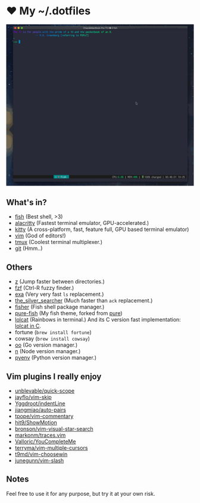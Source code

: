 ❤ My ~/.dotfiles
================

![](images/demo.gif)

What's in?
---------

- [fish](https://fishshell.com/) (Best shell, >3)
- [alacritty](https://github.com/jwilm/alacritty) (Fastest terminal emulator, GPU-accelerated.)
- [kitty](https://github.com/kovidgoyal/kitty) (A cross-platform, fast, feature full, GPU based terminal emulator)
- [vim](https://www.vim.org/) (God of editors!)
- [tmux](https://github.com/tmux/tmux) (Coolest terminal multiplexer.)
- [git](https://github.com/git) (Hmm..)


Others
-------

- [z](https://github.com/rupa/z) (Jump faster between directories.)
- [fzf](https://github.com/junegunn/fzf) (Ctrl-R fuzzy finder.)
- [exa](https://github.com/ogham/exa) (Very very fast `ls` replacement.)
- [the_silver_searcher](https://github.com/ggreer/the_silver_searcher) (Much faster than `ack` replacement.)
- [fisher](https://github.com/jorgebucaran/fisher) (Fish shell package manager.)
- [pure-fish](https://github.com/hit9/pure) (My fish theme, forked from [pure](https://github.com/rafaelrinaldi/pure))
- [lolcat](https://github.com/busyloop/lolcat) (Rainbows in terminal.) And its C version fast implementation: [lolcat in C](https://github.com/jaseg/lolcat).
- fortune (`brew install fortune`)
- cowsay (`brew install cowsay`)
- [oo](https://github.com/hit9/oo) (Go version manager.)
- [n](https://github.com/tj/n) (Node version manager.)
- [pyenv](https://github.com/pyenv/pyenv) (Python version manager.)

Vim plugins I really enjoy
--------------------------

- [unblevable/quick-scope](https://github.com/unblevable/quick-scope)
- [jayflo/vim-skip](https://github.com/jayflo/vim-skip)
- [Yggdroot/indentLine](https://github.com/Yggdroot/indentLine)
- [jiangmiao/auto-pairs](https://github.com/jiangmiao/auto-pairs)
- [tpope/vim-commentary](https://github.com/tpope/vim-commentary)
- [hit9/ShowMotion](https://github.com/hit9/ShowMotion)
- [bronson/vim-visual-star-search](https://github.com/bronson/vim-visual-star-search)
- [markonm/traces.vim](https://github.com/markonm/traces.vim)
- [Valloric/YouCompleteMe](https://github.com/Valloric/YouCompleteMe)
- [terryma/vim-multiple-cursors](https://github.com/terryma/vim-multiple-cursors)
- [t9md/vim-choosewin](https://github.com/t9md/vim-choosewin)
- [junegunn/vim-slash](https://github.com/junegunn/vim-slash)

Notes
-----

Feel free to use it for any purpose, but try it at your own risk.

